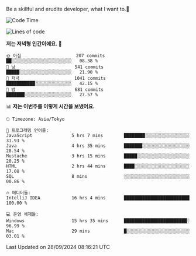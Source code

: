 Be a skillful and erudite developer, what I want to.👶

<!--START_SECTION:waka-->
![Code Time](http://img.shields.io/badge/Code%20Time-1%2C297%20hrs%2053%20mins-blue)

![Lines of code](https://img.shields.io/badge/%EC%A0%80%EB%8A%94%20%EC%97%AC%ED%83%9C%EA%B9%8C%EC%A7%80%20-880.5%20thousand%20%EC%A4%84%EC%9D%98%20%EC%BD%94%EB%93%9C%EB%A5%BC%20%EC%9E%91%EC%84%B1%ED%96%88%EC%96%B4%EC%9A%94.-blue)

**저는 저녁형 인간이에요. 🦉** 

```text
🌞 아침                     207 commits         ██░░░░░░░░░░░░░░░░░░░░░░░   08.38 % 
🌆 낮　                     541 commits         █████░░░░░░░░░░░░░░░░░░░░   21.90 % 
🌃 저녁                     1041 commits        ███████████░░░░░░░░░░░░░░   42.15 % 
🌙 밤　                     681 commits         ███████░░░░░░░░░░░░░░░░░░   27.57 % 
```


📊 **저는 이번주를 이렇게 시간을 보냈어요.** 

```text
🕑︎ Timezone: Asia/Tokyo

💬 프로그래밍 언어들: 
JavaScript               5 hrs 7 mins        ████████░░░░░░░░░░░░░░░░░   31.93 % 
Java                     4 hrs 35 mins       ███████░░░░░░░░░░░░░░░░░░   28.54 % 
Mustache                 3 hrs 15 mins       █████░░░░░░░░░░░░░░░░░░░░   20.25 % 
HTML                     2 hrs 44 mins       ████░░░░░░░░░░░░░░░░░░░░░   17.08 % 
SQL                      8 mins              ░░░░░░░░░░░░░░░░░░░░░░░░░   00.86 % 

🔥 에디터들: 
IntelliJ IDEA            16 hrs 4 mins       █████████████████████████   100.00 % 

💻 운영 체제들: 
Windows                  15 hrs 35 mins      ████████████████████████░   96.99 % 
Mac                      29 mins             █░░░░░░░░░░░░░░░░░░░░░░░░   03.01 % 
```


 Last Updated on 28/09/2024 08:16:21 UTC
<!--END_SECTION:waka-->
